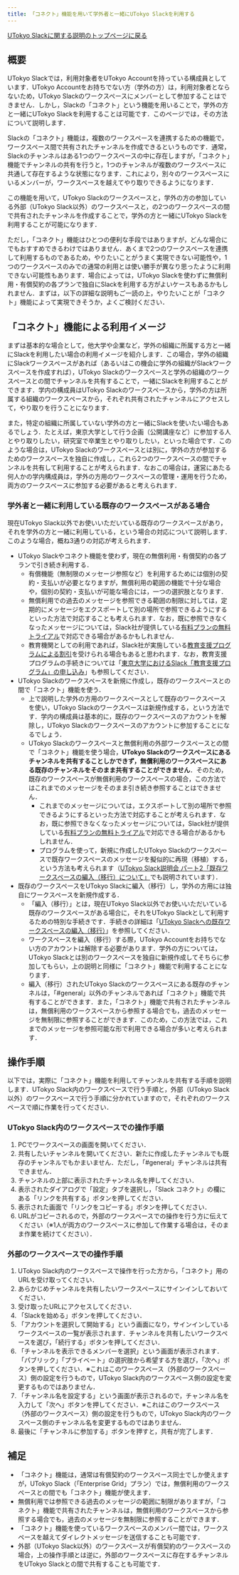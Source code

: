 ```yaml
---
title: 「コネクト」機能を用いて学外者と一緒にUTokyo Slackを利用する
---
```


[UTokyo Slackに関する説明のトップページに戻る](/slack/)

## 概要

UTokyo Slackでは，利用対象者をUTokyo Accountを持っている構成員としています．UTokyo Accountをお持ちでない方（学外の方）は，利用対象者とならないため，UTokyo Slackのワークスペースにメンバーとして参加することはできません．しかし，Slackの「コネクト」という機能を用いることで，学外の方と一緒にUTokyo Slackを利用することは可能です．このページでは，その方法について説明します．

Slackの「コネクト」機能は，複数のワークスペースを連携するための機能で，ワークスペース間で共有されたチャンネルを作成できるというものです．通常，Slackのチャンネルはある1つのワークスペースの中に存在しますが，「コネクト」機能でチャンネルの共有を行うと，1つのチャンネルが複数のワークスペースに共通して存在するような状態になります．これにより，別々のワークスペースにいるメンバーが，ワークスペースを越えてやり取りできるようになります．

この機能を用いて，UTokyo Slackのワークスペースと，学外の方の参加している外部（UTokyo Slack以外）のワークスペースと，の2つのワークスペースの間で共有されたチャンネルを作成することで，学外の方と一緒にUTokyo Slackを利用することが可能になります．

ただし，「コネクト」機能はひとつの便利な手段ではありますが，どんな場合にでもおすすめできるわけではありません．あくまで2つのワークスペースを連携して利用するものであるため，やりたいことがうまく実現できない可能性や，1つのワークスペースのみでの通常の利用とは使い勝手が異なり思ったように利用できない可能性もあります．場合によっては，UTokyo Slackを使わずに無償利用・有償契約の各プランで独自にSlackを利用する方がよいケースもあるかもしれません．まずは，以下の詳細な説明もご一読の上，やりたいことが「コネクト」機能によって実現できそうか，よくご検討ください．

## 「コネクト」機能による利用イメージ

まずは基本的な場合として，他大学や企業など，学外の組織に所属する方と一緒にSlackを利用したい場合の利用イメージを紹介します．この場合，学外の組織にSlackワークスペースがあれば（あるいはこの機会に学外の組織がSlackワークスペースを作成すれば），UTokyo Slackのワークスペースと学外の組織のワークスペースとの間でチャンネルを共有することで，一緒にSlackを利用することができます．学内の構成員はUTokyo Slackのワークスペースから，学外の方は所属する組織のワークスペースから，それぞれ共有されたチャンネルにアクセスして，やり取りを行うことになります．

また，特定の組織に所属していない学外の方と一緒にSlackを使いたい場合もあるでしょう．たとえば，東京大学として行う企画（公開講座など）に参加する人とやり取りしたい，研究室で卒業生とやり取りしたい，といった場合です．このような場合は，UTokyo Slackのワークスペースとは別に，学外の方が参加するためのワークスペースを独自に作成し，これら2つのワークスペースの間でチャンネルを共有して利用することが考えられます．なおこの場合は，運営にあたる何人かの学内構成員は，学外の方用のワークスペースの管理・運用を行うため，両方のワークスペースに参加する必要があると考えられます．

### 学外者と一緒に利用している既存のワークスペースがある場合

現在UTokyo Slack以外でお使いいただいている既存のワークスペースがあり，それを学外の方と一緒に利用している，という場合の対応について説明します．このような場合，概ね3通りの対応が考えられます．

- UTokyo Slackやコネクト機能を使わず，現在の無償利用・有償契約の各プランで引き続き利用する．
    - 有償機能（無制限のメッセージ参照など）を利用するためには個別の契約・支払いが必要となりますが，無償利用の範囲の機能で十分な場合や，個別の契約・支払いが可能な場合には，一つの選択肢となります．
    - 無償利用での過去のメッセージを参照できる範囲の制限に対しては，定期的にメッセージをエクスポートして別の場所で参照できるようにするといった方法で対応することも考えられます．なお，既に参照できなくなったメッセージについては，Slack社が提供している[有料プランの無料トライアル](https://slack.com/intl/ja-jp/help/articles/202878523)で対応できる場合があるかもしれません．
    - 教育機関としての利用であれば，Slack社が実施している[教育支援プログラムによる割引](https://slack.com/intl/ja-jp/help/articles/206646877)を受けられる場合もあると思われます．なお，教育支援プログラムの手続きについては「[東京大学におけるSlack「教育支援プログラム」の申し込み](../discount)」も参照してください．
- UTokyo Slackのワークスペースを新規に作成し，既存のワークスペースとの間で「コネクト」機能を使う．
    - 上で説明した学外の方用のワークスペースとして既存のワークスペースを使い，UTokyo Slackのワークスペースは新規作成する，という方法です．学内の構成員は基本的に，既存のワークスペースのアカウントを解除し，UTokyo Slackのワークスペースのアカウントに参加することになるでしょう．
    - UTokyo Slackのワークスペースと無償利用の外部ワークスペースとの間で「コネクト」機能を使う場合，**UTokyo Slackのワークスペースにあるチャンネルを共有することしかできず，無償利用のワークスペースにある既存のチャンネルをそのまま共有することができません**．そのため，既存のワークスペースが無償利用のワークスペースの場合，この方法ではこれまでのメッセージをそのまま引き続き参照することはできません．
        - これまでのメッセージについては，エクスポートして別の場所で参照できるようにするといった方法で対応することが考えられます．なお，既に参照できなくなったメッセージについては，Slack社が提供している[有料プランの無料トライアル](https://slack.com/intl/ja-jp/help/articles/202878523)で対応できる場合があるかもしれません．
        - プログラムを使って，新規に作成したUTokyo Slackのワークスペースで既存ワークスペースのメッセージを擬似的に再現（移植）する，という方法も考えられます（[UTokyo Slack説明会 パート2「既存ワークスペースの編入（移行）について」](/events/2022-slack/#part2)でも説明されています）．
- 既存のワークスペースをUTokyo Slackに編入（移行）し，学外の方用には独自にワークスペースを新規作成する．
    - 「編入（移行）」とは，現在UTokyo Slack以外でお使いいただいている既存のワークスペースがある場合に，それをUTokyo Slackとして利用するための特別な手続きです．手続きの詳細は「[UTokyo Slackへの既存ワークスペースの編入（移行）](/slack/workspace/migration)」を参照してください．
    - ワークスペースを編入（移行）する際，UTokyo Accountをお持ちでない方のアカウントは解除する必要があります．学外の方については，UTokyo Slackとは別のワークスペースを独自に新規作成してそちらに参加してもらい，上の説明と同様に「コネクト」機能で利用することになります．
    - 編入（移行）されたUTokyo Slackのワークスペースにある既存のチャンネルは，「#general」以外のチャンネルであれば「コネクト」機能で共有することができます．また，「コネクト」機能で共有されたチャンネルは，無償利用のワークスペースから参照する場合でも，過去のメッセージを無制限に参照することができます．このため，この方法では，これまでのメッセージを参照可能な形で利用できる場合が多いと考えられます．

## 操作手順

以下では，実際に「コネクト」機能を利用してチャンネルを共有する手順を説明します．UTokyo Slack内のワークスペースで行う手順と，外部（UTokyo Slack以外）のワークスペースで行う手順に分かれていますので，それぞれのワークスペースで順に作業を行ってください．

### UTokyo Slack内のワークスペースでの操作手順

1. PCでワークスペースの画面を開いてください．
1. 共有したいチャンネルを開いてください．新たに作成したチャンネルでも既存のチャンネルでもかまいません．ただし，「#general」チャンネルは共有できません．
1. チャンネルの上部に表示されたチャンネル名を押してください．
1. 表示されたダイアログで「設定」タブを選択し，「Slack コネクト」の欄にある「リンクを共有する」ボタンを押してください．
1. 表示された画面で「リンクをコピーする」ボタンを押してください．
1. URLがコピーされるので，外部のワークスペースでの操作を行う方に伝えてください（※1人が両方のワークスペースに参加して作業する場合は，そのまま作業を続けてください）．

### 外部のワークスペースでの操作手順

1. UTokyo Slack内のワークスペースで操作を行った方から，「コネクト」用のURLを受け取ってください．
1. あらかじめチャンネルを共有したいワークスペースにサインインしておいてください．
1. 受け取ったURLにアクセスしてください．
1. 「Slackを始める」ボタンを押してください．
1. 「アカウントを選択して開始する」という画面になり，サインインしているワークスペースの一覧が表示されます．チャンネルを共有したいワークスペースを選び，「続行する」ボタンを押してください．
1. 「チャンネルを表示できるメンバーを選択」という画面が表示されます．「パブリック」「プライベート」の選択肢から希望する方を選び，「次へ」ボタンを押してください．※これはこのワークスペース（外部のワークスペース）側の設定を行うもので，UTokyo Slack内のワークスペース側の設定を変更するものではありません．
1. 「チャンネル名を設定する」という画面が表示されるので，チャンネル名を入力して「次へ」ボタンを押してください．※これはこのワークスペース（外部のワークスペース）側の設定を行うもので，UTokyo Slack内のワークスペース側のチャンネル名を変更するものではありません．
1. 最後に「チャンネルに参加する」ボタンを押すと，共有が完了します．

## 補足

- 「コネクト」機能は，通常は有償契約のワークスペース同士でしか使えますが，UTokyo Slack（「Enterprise Grid」プラン）では，無償利用のワークスペースとの間でも「コネクト」機能が使えます．
- 無償利用では参照できる過去のメッセージの範囲に制限がありますが，「コネクト」機能で共有されたチャンネルは，無償利用のワークスペースから参照する場合でも，過去のメッセージを無制限に参照することができます．
- 「コネクト」機能を使っているワークスペースのメンバー間では，ワークスペースを越えてダイレクトメッセージを送信することも可能です．
- 外部（UTokyo Slack以外）のワークスペースが有償契約のワークスペースの場合，上の操作手順とは逆に，外部のワークスペースに存在するチャンネルをUTokyo Slackとの間で共有することも可能です．
